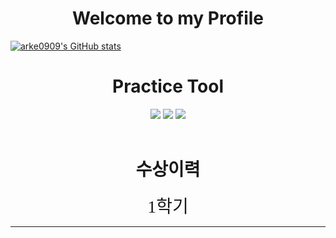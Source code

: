

# <center> Welcome to my Profile <center>



[![arke0909's GitHub stats](https://github-readme-stats.vercel.app/api?username=arke0909)](https://github.com/anuraghazra/github-readme-stats)

# <center> Practice Tool</center>

<center>

<img src="https://img.shields.io/badge/github-181717?style=for-the-badge&logo=github&logoColor=white">
<img src="https://img.shields.io/badge/Unity-181717?style=for-the-badge&logo=unity&logoColor=white">
<img src="https://img.shields.io/badge/C++
-181717?style=for-the-badge&logo=cplusplus&logoColor=white">

</center>
<br>

# <center> 수상이력 </center>
<center>  <sapn class="font-bold" style="font-family:양진체; font-size:2em;">1학기 </span> </center>


---
